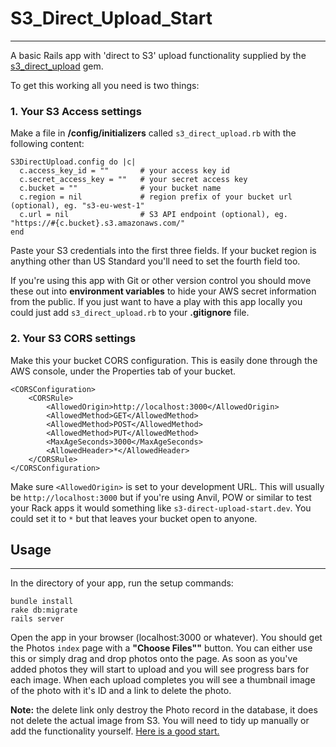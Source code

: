 # S3_Direct_Upload_Start
---

A basic Rails app with 'direct to S3' upload functionality supplied by the [s3_direct_upload](http://github.com/waynehoover/s3_direct_upload) gem.

To get this working all you need is two things:

### 1. Your S3 Access settings

Make a file in **/config/initializers** called `s3_direct_upload.rb` with the following content:


    S3DirectUpload.config do |c|
      c.access_key_id = ""       # your access key id
      c.secret_access_key = ""   # your secret access key
      c.bucket = ""              # your bucket name
      c.region = nil             # region prefix of your bucket url (optional), eg. "s3-eu-west-1"
      c.url = nil                # S3 API endpoint (optional), eg. "https://#{c.bucket}.s3.amazonaws.com/"
    end

Paste your S3 credentials into the first three fields. If your bucket region is anything other than US Standard you'll need to set the fourth field too.

If you're using this app with Git or other version control you should move these out into **environment variables** to hide your AWS secret information from the public. If you just want to have a play with this app locally you could just add `s3_direct_upload.rb` to your **.gitignore** file.

### 2. Your S3 CORS settings

Make this your bucket CORS configuration. This is easily done through the AWS console, under the Properties tab of your bucket.

    <CORSConfiguration>
        <CORSRule>
            <AllowedOrigin>http://localhost:3000</AllowedOrigin>
            <AllowedMethod>GET</AllowedMethod>
            <AllowedMethod>POST</AllowedMethod>
            <AllowedMethod>PUT</AllowedMethod>
            <MaxAgeSeconds>3000</MaxAgeSeconds>
            <AllowedHeader>*</AllowedHeader>
        </CORSRule>
    </CORSConfiguration>
    
Make sure `<AllowedOrigin>` is set to your development URL. This will usually be `http://localhost:3000` but if you're using Anvil, POW or similar to test your Rack apps it would something like `s3-direct-upload-start.dev`. You could set it to `*` but that leaves your bucket open to anyone.

## Usage
---

In the directory of your app, run the setup commands:

    bundle install
    rake db:migrate
    rails server
    
Open the app in your browser (localhost:3000 or whatever). You should get the Photos `index` page with a **"Choose Files""** button. You can either use this or simply drag and drop photos onto the page. As soon as you've added photos they will start to upload and you will see progress bars for each image. When each upload completes you will see a thumbnail image of the photo with it's ID and a link to delete the photo.

**Note:** the delete link only destroy the Photo record in the database, it does not delete the actual image from S3. You will need to tidy up manually or add the functionality yourself. [Here is a good start.]()